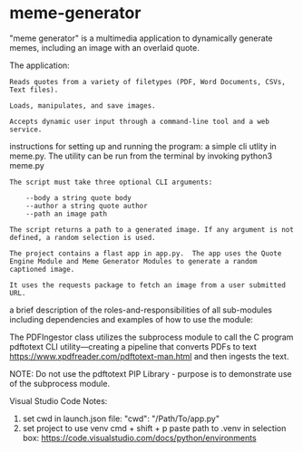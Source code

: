 # meme-generator
"meme generator" is a multimedia application to dynamically generate memes, including an image with an overlaid quote.

The application:

    Reads quotes from a variety of filetypes (PDF, Word Documents, CSVs, Text files).
    
    Loads, manipulates, and save images.

    Accepts dynamic user input through a command-line tool and a web service. 

instructions for setting up and running the program: 
    a simple cli utlity in meme.py. The utility can be run from the terminal by invoking python3 meme.py

    The script must take three optional CLI arguments:

        --body a string quote body
        --author a string quote author
        --path an image path

    The script returns a path to a generated image. If any argument is not defined, a random selection is used.

    The project contains a flast app in app.py.  The app uses the Quote Engine Module and Meme Generator Modules to generate a random captioned image.

    It uses the requests package to fetch an image from a user submitted URL.

a brief description of the roles-and-responsibilities of all sub-modules including dependencies and examples of how to use the module:

The PDFIngestor class utilizes the subprocess module to call the C program pdftotext CLI utility—creating a pipeline that converts PDFs to text <https://www.xpdfreader.com/pdftotext-man.html> and then ingests the text.

NOTE: Do not use the pdftotext PIP Library - purpose is to demonstrate use of the subprocess module.

Visual Studio Code Notes:
1. set cwd in launch.json file: "cwd": "/Path/To/app.py"
2. set project to use venv cmd + shift + p paste path to .venv in selection box: https://code.visualstudio.com/docs/python/environments
